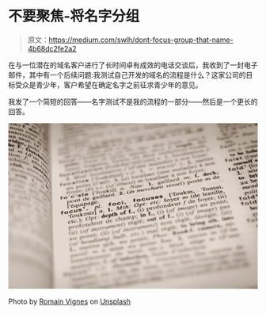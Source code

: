 # 不要聚焦-将名字分组

> 原文：<https://medium.com/swlh/dont-focus-group-that-name-4b68dc2fe2a2>

在与一位潜在的域名客户进行了长时间卓有成效的电话交谈后，我收到了一封电子邮件，其中有一个后续问题:我测试自己开发的域名的流程是什么？这家公司的目标受众是青少年，客户希望在确定名字之前征求青少年的意见。

我发了一个简短的回答——名字测试不是我的流程的一部分——然后是一个更长的回答。

![](img/2770f9e2c7c75db62ebaca6ec35b0ca2.png)

Photo by [Romain Vignes](https://unsplash.com/photos/ywqa9IZB-dU?utm_source=unsplash&utm_medium=referral&utm_content=creditCopyText) on [Unsplash](https://unsplash.com/search/photos/focus-group-marketing?utm_source=unsplash&utm_medium=referral&utm_content=creditCopyText)